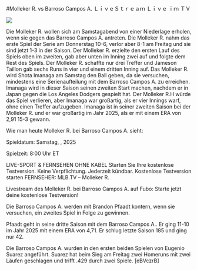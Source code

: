 #Molleker R. vs Barroso Campos A. ＬｉｖｅＳｔｒｅａｍ Ｌｉｖｅ ｉｍ ＴＶ  
  
  
[![](https://i.imgur.com/qSNzIqt.png)](https://movie.rssnews.media/ZjzIRMX.php)  
  
Die Molleker R. wollen sich am Samstagabend von einer Niederlage erholen, wenn sie gegen das Barroso Campos A. antreten. Die Molleker R. nahm das erste Spiel der Serie am Donnerstag 10-6, verlor aber 8-1 am Freitag und sie sind jetzt 1-3 in der Saison. Der Molleker R. erzielte den ersten Lauf des Spiels oben im zweiten, gab aber unten im Inning zwei auf und folgte dem Rest des Spiels. Der Molleker R. schaffte nur drei Treffer und Jameson Taillon gab sechs Runs in vier und einem dritten Inning auf. Das Molleker R. wird Shota Imanaga am Samstag den Ball geben, da sie versuchen, mindestens eine Serienaufteilung mit dem Barroso Campos A. zu erreichen. Imanaga wird in dieser Saison seinen zweiten Start machen, nachdem er in Japan gegen die Los Angeles Dodgers gespielt hat. Der Molleker R.H würde das Spiel verlieren, aber Imanaga war großartig, als er vier Innings warf, ohne einen Treffer aufzugeben. Imanaga ist in seiner zweiten Saison bei der Molleker R. und er war großartig im Jahr 2025, als er mit einem ERA von 2,91 15-3 gewann.

Wie man heute Molleker R. bei Barroso Campos A. sieht:

Spieldatum: Samstag, , 2025

Spielzeit: 8:00 Uhr ET

LIVE-SPORT & FERNSEHEN OHNE KABEL
Starten Sie Ihre kostenlose Testversion. Keine Verpflichtung. Jederzeit kündbar.
Kostenlose Testversion starten
FERNSEHER: MLB.TV – Molleker R.

Livestream des Molleker R. bei Barroso Campos A. auf Fubo: Starte jetzt deine kostenlose Testversion!

Die Barroso Campos A. werden mit Brandon Pfaadt kontern, wenn sie versuchen, ein zweites Spiel in Folge zu gewinnen.

Pfaadt geht in seine dritte Saison mit dem Barroso Campos A.. Er ging 11-10 im Jahr 2025 mit einem ERA von 4,71. Er schlug letzte Saison 185 und ging nur 42.

Die Barroso Campos A. wurden in den ersten beiden Spielen von Eugenio Suarez angeführt. Suarez hat beim Sieg am Freitag zwei Homeruns mit zwei Läufen geschlagen und trifft .429 durch zwei Spiele. [eBVczrB]